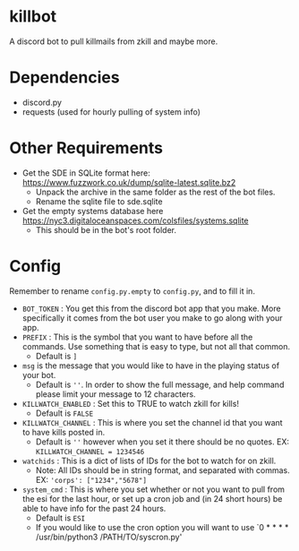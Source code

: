 # killbot

A discord bot to pull killmails from zkill and maybe more.

# Dependencies
 * discord.py
 * requests (used for hourly pulling of system info)

 # Other Requirements
 * Get the SDE in SQLite format here: https://www.fuzzwork.co.uk/dump/sqlite-latest.sqlite.bz2
    * Unpack the archive in the same folder as the rest of the bot files.
    * Rename the sqlite file to sde.sqlite
  * Get the empty systems database here https://nyc3.digitaloceanspaces.com/colsfiles/systems.sqlite
    * This should be in the bot's root folder.

# Config
Remember to rename `config.py.empty` to `config.py`, and to fill it in.

* `BOT_TOKEN` : You get this from the discord bot app that you make. More specifically it comes from the bot user you make to go along with your app.
* `PREFIX` : This is the symbol that you want to have before all the commands. Use something that is easy to type, but not all that common.
  * Default is `]`
* `msg` is the message that you would like to have in the playing status of your bot.
  * Default is `''`. In order to show the full message, and help command please limit your message to 12 characters.
* `KILLWATCH_ENABLED` : Set this to TRUE to watch zkill for kills!
  * Default is `FALSE`
* `KILLWATCH_CHANNEL` : This is where you set the channel id that you want to have kills posted in.
  * Default is `''` however when you set it there should be no quotes. EX: `KILLWATCH_CHANNEL = 1234546`
* `watchids` : This is a dict of lists of IDs for the bot to watch for on zkill.
  * Note: All IDs should be in string format, and separated with commas. EX: `'corps': ["1234","5678"]`
* `system_cmd` : This is where you set whether or not you want to pull from the esi for the last hour, or set up a cron job and (in 24 short hours) be able to have info for the past 24 hours.
    * Default is `ESI`
    * If you would like to use the cron option you will want to use `0 * * * * /usr/bin/python3 /PATH/TO/syscron.py'
